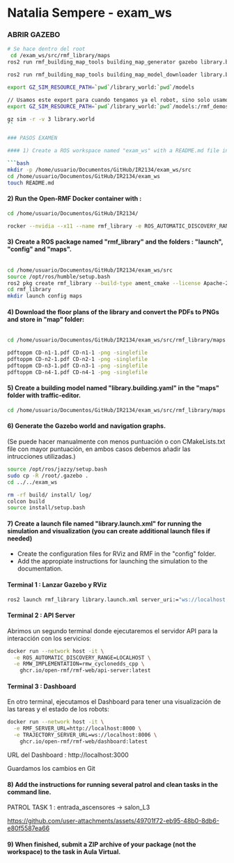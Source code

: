 # Natalia Sempere - exam_ws

### ABRIR GAZEBO

```bash
# Se hace dentro del root
 cd /exam_ws/src/rmf_library/maps
ros2 run rmf_building_map_tools building_map_generator gazebo library.building.yaml library.world ./library_world

```
```bash
ros2 run rmf_building_map_tools building_map_model_downloader library.building.yaml -e ./models

export GZ_SIM_RESOURCE_PATH=`pwd`/library_world:`pwd`/models

// Usamos este export para cuando tengamos ya el robot, sino solo usamos el primer export
export GZ_SIM_RESOURCE_PATH=`pwd`/library_world:`pwd`/models:/rmf_demos_ws/install/rmf_demos_assets/share/rmf_demos_assets/models

gz sim -r -v 3 library.world
``

### PASOS EXAMEN

#### 1) Create a ROS workspace named "exam_ws" with a README.md file in it. 

```bash
mkdir -p /home/usuario/Documentos/GitHub/IR2134/exam_ws/src
cd /home/usuario/Documentos/GitHub/IR2134/exam_ws
touch README.md
```

#### 2) Run the Open-RMF Docker container with : 

```bash
cd /home/usuario/Documentos/GitHub/IR2134/

rocker --nvidia --x11 --name rmf_library -e ROS_AUTOMATIC_DISCOVERY_RANGE=LOCALHOST --network host --user --volume `pwd`/exam_ws:/exam_ws -- ghcr.io/open-rmf/rmf/rmf_demos:latest bash

```

#### 3) Create a ROS package named "rmf_library" and the folders : "launch", "config" and "maps".

```bash

cd /home/usuario/Documentos/GitHub/IR2134/exam_ws/src
source /opt/ros/humble/setup.bash
ros2 pkg create rmf_library --build-type ament_cmake --license Apache-2.0
cd rmf_library
mkdir launch config maps
```

#### 4) Download the floor plans of the library and convert the PDFs to PNGs and store in "map" folder:

```bash

cd /home/usuario/Documentos/GitHub/IR2134/exam_ws/src/rmf_library/maps

pdftoppm CD-n1-1.pdf CD-n1-1 -png -singlefile
pdftoppm CD-n2-1.pdf CD-n2-1 -png -singlefile
pdftoppm CD-n3-1.pdf CD-n3-1 -png -singlefile
pdftoppm CD-n4-1.pdf CD-n4-1 -png -singlefile
```

#### 5) Create a building model named "library.building.yaml" in the "maps" folder with traffic-editor.

```bash
cd /home/usuario/Documentos/GitHub/IR2134/exam_ws/src/rmf_library/maps
```

#### 6) Generate the Gazebo world and navigation graphs.

(Se puede hacer manualmente con menos puntuación o con CMakeLists.txt file con mayor puntuación, en ambos casos debemos añadir las intrucciones utilizadas.)

```bash
source /opt/ros/jazzy/setup.bash
sudo cp -R /root/.gazebo .	
cd ../../exam_ws

rm -rf build/ install/ log/
colcon build
source install/setup.bash
```

#### 7) Create a launch file named "library.launch.xml" for running the simulation and visualization (you can create additional launch files if needed)

- Create the configuration files for RViz and RMF in the "config" folder.
- Add the appropiate instructions for launching the simulation to the documentation.
  
#### Terminal 1 : Lanzar Gazebo y RViz

```bash 
ros2 launch rmf_library library.launch.xml server_uri:="ws://localhost:8000/_internal"
```
#### Terminal 2 : API Server

Abrimos un segundo terminal donde ejecutaremos el servidor API para la interacción con los servicios:

```bash
docker run --network host -it \
  -e ROS_AUTOMATIC_DISCOVERY_RANGE=LOCALHOST \
  -e RMW_IMPLEMENTATION=rmw_cyclonedds_cpp \
	ghcr.io/open-rmf/rmf-web/api-server:latest
```
#### Terminal 3 : Dashboard

En otro terminal, ejecutamos el Dashboard para tener una visualización de las tareas y el estado de los robots:
```bash
docker run --network host -it \
  -e RMF_SERVER_URL=http://localhost:8000 \
  -e TRAJECTORY_SERVER_URL=ws://localhost:8006 \
	ghcr.io/open-rmf/rmf-web/dashboard:latest
```
URL del Dashboard : http://localhost:3000

Guardamos los cambios en Git

#### 8) Add the instructions for running several patrol and clean tasks in the command line.

PATROL TASK 1 : entrada_ascensores -> salon_L3

https://github.com/user-attachments/assets/49701f72-eb95-48b0-8db6-e80f5587ea66





#### 9) When finished, submit a ZIP archive of your package (not the workspace) to the task in Aula Virtual.

